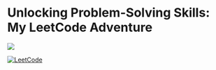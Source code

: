 # Unlocking Problem-Solving Skills: My LeetCode Adventure
[<img src="https://leetcode.com/_next/static/images/logo-ff2b712834cf26bf50a5de58ee27bcef.png" >](https://img.shields.io/badge/LeetCode-basavarajbankolli-7C8BC7?style=for-the-badge&logo=leetcode)

[![LeetCode](https://img.shields.io/badge/LeetCode-basavarajbankolli-7C8BC7?style=for-the-badge&logo=leetcode)](https://leetcode.com/basavarajbankolli/)

